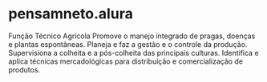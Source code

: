 # pensamneto.alura

Função Técnico Agrícola
Promove o manejo integrado de pragas, doenças e plantas espontâneas. Planeja e faz a gestão e o controle da produção. Supervisiona a colheita e a pós-colheita das principais culturas. Identifica e aplica técnicas mercadológicas para distribuição e comercialização de produtos. 





